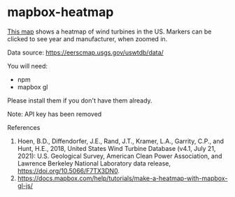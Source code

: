 # mapbox-heatmap

[This map](https://kimberashman.com/projects/wt-map/index.html) shows a heatmap of wind turbines in the US. Markers can be clicked to see year and manufacturer, when zoomed in. 


Data source: 
https://eerscmap.usgs.gov/uswtdb/data/

You will need:

* npm 
* mapbox gl 

Please install them if you don't have them already.

Note: API key has been removed

References 
1. Hoen, B.D., Diffendorfer, J.E., Rand, J.T., Kramer, L.A., Garrity, C.P., and Hunt, H.E., 2018, United States Wind Turbine Database (v4.1, July 21, 2021): U.S. Geological Survey, American Clean Power Association, and Lawrence Berkeley National Laboratory data release, https://doi.org/10.5066/F7TX3DN0.
2. https://docs.mapbox.com/help/tutorials/make-a-heatmap-with-mapbox-gl-js/
